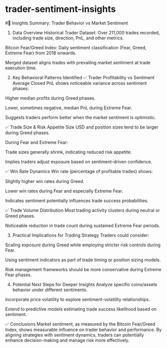 # trader-sentiment-insights
#🎯 Insights Summary: Trader Behavior vs Market Sentiment
1. Data Overview
Historical Trader Dataset: Over 211,000 trades recorded, including trade size, direction, PnL, and other metrics.

Bitcoin Fear/Greed Index: Daily sentiment classification (Fear, Greed, Extreme Fear) from 2018 onwards.

Merged dataset aligns trades with prevailing market sentiment at trade execution time.

2. Key Behavioral Patterns Identified
✅ Trader Profitability vs Sentiment
Average Closed PnL shows noticeable variance across sentiment phases:

Higher median profits during Greed phases.

Lower, sometimes negative, median PnL during Extreme Fear.

Suggests traders perform better when the market sentiment is optimistic.

✅ Trade Size & Risk Appetite
Size USD and position sizes tend to be larger during Greed phases.

During Fear and Extreme Fear:

Trade sizes generally shrink, indicating reduced risk appetite.

Implies traders adjust exposure based on sentiment-driven confidence.

✅ Win Rate Dynamics
Win rate (percentage of profitable trades) shows:

Slightly higher win rates during Greed.

Lower win rates during Fear and especially Extreme Fear.

Indicates sentiment potentially influences trade success probabilities.

✅ Trade Volume Distribution
Most trading activity clusters during neutral or Greed phases.

Noticeable reduction in trade count during sustained Extreme Fear periods.

3. Practical Implications for Trading Strategy
Traders could consider:

Scaling exposure during Greed while employing stricter risk controls during Fear.

Using sentiment indicators as part of trade timing or position sizing models.

Risk management frameworks should be more conservative during Extreme Fear phases.

4. Potential Next Steps for Deeper Insights
Analyze specific coins/assets behavior under different sentiments.

Incorporate price volatility to explore sentiment-volatility relationships.

Extend to predictive models estimating trade success likelihood based on sentiment.

✅ Conclusions
Market sentiment, as measured by the Bitcoin Fear/Greed Index, shows measurable influence on trader behavior and performance. By aligning strategies with sentiment dynamics, traders can potentially enhance decision-making and manage risk more effectively.
